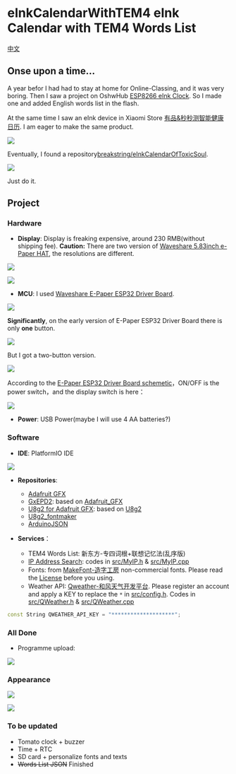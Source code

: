 # eInkCalendarWithTEM4 eInk Calendar with TEM4 Words List 

[中文](./README-zhCN.md)

## Onse upon a time...

A year befor I had had to stay at home for Online-Classing, and it was very boring. Then I saw a project on OshwHub [ESP8266 eInk Clock](https://oshwhub.com/duck/4-2-cun-mo-shui-ping-ri-li). So I made one and added English words list in the flash.

At the same time I saw an eInk device in Xiaomi Store [有品&秒秒测智能健康日历](https://www.xiaomiyoupin.com/detail?gid=120143&spmref=YouPinPC.$SearchFilter$1.search_list.1.66578030). I am eager to make the same product.

![](./docs/images/miaomiaoce.jpg)

Eventually, I found a repository[breakstring/eInkCalendarOfToxicSoul](https://github.com/breakstring/eInkCalendarOfToxicSoul).

![](./docs/images/toxicsoul.jpg)

Just do it.

## Project

### Hardware

- **Display**: Display is freaking expensive, around 230 RMB(without shipping fee). **Caution:** There are two version of [Waveshare 5.83inch e-Paper HAT](https://www.waveshare.net/wiki/5.83inch_e-Paper_HAT), the resolutions are different.

![](./docs/images/360px-5.83inch-e-Paper-1.jpg)

![](./docs/images/display.jpg)

- **MCU**: I used [Waveshare E-Paper ESP32 Driver Board](https://www.waveshare.net/wiki/E-Paper_ESP32_Driver_Board).

![](./docs/images/400px-Epd_esp32_hard_2.png)

**Significantly**, on the early version of E-Paper ESP32 Driver Board there is only **one** button.

![](./docs/images/e-Paper-ESP32-Driver-Board-intro.jpg)

But I got a two-button version.

![](./docs/images/400px-Epd_esp32_hard_3.png)

According to the [E-Paper ESP32 Driver Board schemetic](https://www.waveshare.net/w/upload/8/80/E-Paper_ESP32_Driver_Board_Schematic.pdf)，ON/OFF is the power switch，and the display switch is here：

![](./docs/images/AB.png)

- **Power**: USB Power(maybe I will use 4 AA batteries?)

### Software

- **IDE**: PlatformIO IDE

![](./docs/images/pio.png)

- **Repositories**: 
    - [Adafruit GFX](https://github.com/adafruit/Adafruit-GFX-Library)
    - [GxEPD2](https://github.com/ZinggJM/GxEPD2): based on [Adafruit_GFX](https://github.com/adafruit/Adafruit-GFX-Library)
    - [U8g2 for Adafruit GFX](https://github.com/olikraus/U8g2_for_Adafruit_GFX): based on [U8g2](https://github.com/olikraus/U8g2)
    - [U8g2_fontmaker](https://github.com/breakstring/u8g2_fontmaker)
    - [ArduinoJSON](https://arduinojson.org/)

- **Services**：
    - TEM4 Words List: 新东方-专四词根+联想记忆法(乱序版)
    - [IP Address Search](https://www.myip.la/): codes in [src/MyIP.h](src/MyIP.h) & [src/MyIP.cpp](src/MyIP.cpp)
    - Fonts: from [MakeFont-造字工房](https://www.makefont.com/) non-commercial fonts. Please read the [License](https://www.makefont.com/authorization.html) before you using.
    - Weather API: [Qweather-和风天气开发平台](https://dev.qweather.com/). Please register an account and apply a KEY to replace the `*` in [src/config.h](src/config.h). Codes in  [src/QWeather.h](src/QWeather.h) & [src/QWeather.cpp](src/QWeather.cpp)
```cpp
const String QWEATHER_API_KEY = "********************";
```

### All Done

- Programme upload: 

![](./docs/images/step.png)


### Appearance

![](./docs/images/1.jpg)

![](./docs/images/2.jpg)

### To be updated

- Tomato clock + buzzer
- Time + RTC
- SD card + personalize fonts and texts
- ~~Words List JSON~~ Finished